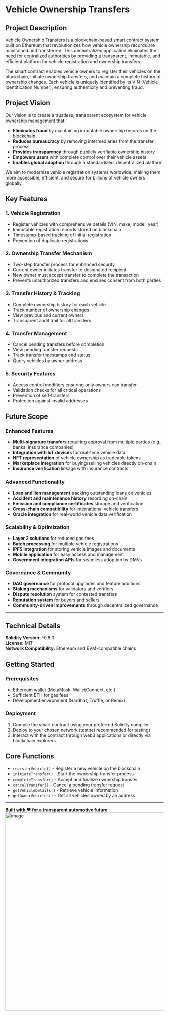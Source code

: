 # Vehicle Ownership Transfers

## Project Description

Vehicle Ownership Transfers is a blockchain-based smart contract system built on Ethereum that revolutionizes how vehicle ownership records are maintained and transferred. This decentralized application eliminates the need for centralized authorities by providing a transparent, immutable, and efficient platform for vehicle registration and ownership transfers.

The smart contract enables vehicle owners to register their vehicles on the blockchain, initiate ownership transfers, and maintain a complete history of ownership changes. Each vehicle is uniquely identified by its VIN (Vehicle Identification Number), ensuring authenticity and preventing fraud.

## Project Vision

Our vision is to create a trustless, transparent ecosystem for vehicle ownership management that:

- **Eliminates fraud** by maintaining immutable ownership records on the blockchain
- **Reduces bureaucracy** by removing intermediaries from the transfer process
- **Provides transparency** through publicly verifiable ownership history
- **Empowers users** with complete control over their vehicle assets
- **Enables global adoption** through a standardized, decentralized platform

We aim to modernize vehicle registration systems worldwide, making them more accessible, efficient, and secure for billions of vehicle owners globally.

## Key Features

### 1. **Vehicle Registration**
- Register vehicles with comprehensive details (VIN, make, model, year)
- Immutable registration records stored on blockchain
- Timestamp-based tracking of initial registration
- Prevention of duplicate registrations

### 2. **Ownership Transfer Mechanism**
- Two-step transfer process for enhanced security
- Current owner initiates transfer to designated recipient
- New owner must accept transfer to complete the transaction
- Prevents unauthorized transfers and ensures consent from both parties

### 3. **Transfer History & Tracking**
- Complete ownership history for each vehicle
- Track number of ownership changes
- View previous and current owners
- Transparent audit trail for all transfers

### 4. **Transfer Management**
- Cancel pending transfers before completion
- View pending transfer requests
- Track transfer timestamps and status
- Query vehicles by owner address

### 5. **Security Features**
- Access control modifiers ensuring only owners can transfer
- Validation checks for all critical operations
- Prevention of self-transfers
- Protection against invalid addresses

## Future Scope

### Enhanced Features
- **Multi-signature transfers** requiring approval from multiple parties (e.g., banks, insurance companies)
- **Integration with IoT devices** for real-time vehicle data
- **NFT representation** of vehicle ownership as tradeable tokens
- **Marketplace integration** for buying/selling vehicles directly on-chain
- **Insurance verification** linkage with insurance contracts

### Advanced Functionality
- **Loan and lien management** tracking outstanding loans on vehicles
- **Accident and maintenance history** recording on-chain
- **Emission and compliance certificates** storage and verification
- **Cross-chain compatibility** for international vehicle transfers
- **Oracle integration** for real-world vehicle data verification

### Scalability & Optimization
- **Layer 2 solutions** for reduced gas fees
- **Batch processing** for multiple vehicle registrations
- **IPFS integration** for storing vehicle images and documents
- **Mobile application** for easy access and management
- **Government integration APIs** for seamless adoption by DMVs

### Governance & Community
- **DAO governance** for protocol upgrades and feature additions
- **Staking mechanisms** for validators and verifiers
- **Dispute resolution** system for contested transfers
- **Reputation system** for buyers and sellers
- **Community-driven improvements** through decentralized governance

---

## Technical Details

**Solidity Version:** ^0.8.0  
**License:** MIT  
**Network Compatibility:** Ethereum and EVM-compatible chains

## Getting Started

### Prerequisites
- Ethereum wallet (MetaMask, WalletConnect, etc.)
- Sufficient ETH for gas fees
- Development environment (Hardhat, Truffle, or Remix)

### Deployment
1. Compile the smart contract using your preferred Solidity compiler
2. Deploy to your chosen network (testnet recommended for testing)
3. Interact with the contract through web3 applications or directly via blockchain explorers

## Core Functions

- `registerVehicle()` - Register a new vehicle on the blockchain
- `initiateTransfer()` - Start the ownership transfer process
- `completeTransfer()` - Accept and finalize ownership transfer
- `cancelTransfer()` - Cancel a pending transfer request
- `getVehicleDetails()` - Retrieve vehicle information
- `getOwnerVehicles()` - Get all vehicles owned by an address

---

**Built with ❤️ for a transparent automotive future**
<img width="1268" height="629" alt="image" src="https://github.com/user-attachments/assets/e31c6a38-66b6-42a0-b6ec-818b41da6469" />
